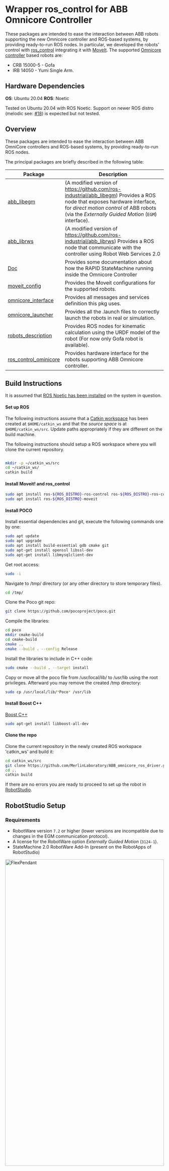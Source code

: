# Wrapper ros_control for ABB Omnicore Controller
These packages are intended to ease the interaction between ABB robots supporting the new Omnicore controller and ROS-based systems, by providing ready-to-run ROS nodes. In particular, we developed the robots' control with [ros_control](https://wiki.ros.org/ros_control) integrating it with [MoveIt](https://moveit.picknik.ai/main/index.html).
The supported [Omnicore controller](https://new.abb.com/products/robotics/controllers/omnicore) based robots are: 
- CRB 15000-5 - Gofa
- IRB 14050 - Yumi Single Arm.

## Hardware Dependencies

**OS**: Ubuntu 20.04 
**ROS**: Noetic

Tested on Ubuntu 20.04 with ROS Noetic. Support on newer ROS distro (melodic see: [#18](/../../issues/18)) is expected but not tested.

## Overview

These packages are intended to ease the interaction between ABB OmniCore controllers and ROS-based systems, by providing ready-to-run ROS nodes.

The principal packages are briefly described in the following table:

| Package | Description |
| --- | --- |
| [abb_libegm](abb_libegm) | (A modified version of https://github.com/ros-industrial/abb_libegm) Provides a ROS node that exposes hardware interface, for *direct motion control* of ABB robots (via the *Externally Guided Motion* (`EGM`) interface). |
| [abb_librws](abb_librws) | (A modified version of https://github.com/ros-industrial/abb_librws) Provides a ROS node that communicate with the controller using Robot Web Services 2.0  |
| [Doc](Doc) | Provides some documentation about how the RAPID StateMachine running inside the Omnicore Controller  |
| [moveit_config](moveit) | Provides the Moveit configurations for the supported robots. |
| [omnicore_interface](omnicore_interface) | Provides all messages and services definition this pkg uses. |
| [omnicore_launcher](omnicore_launcher) | Provides all the .launch files to correctly launch the robots in real or simulation. |
| [robots_description](gofa_description) | Provides ROS nodes for kinematic calculation using the URDF model of the robot (For now only Gofa robot is available). |
| [ros_control_ominicore](ros_control_ominicore) | Provides hardware interface for the robots supporting ABB Omnicore controller. |

## Build Instructions

It is assumed that [ROS Noetic has been installed](https://wiki.ros.org/noetic/Installation/Ubuntu) on the system in question.

#### Set up ROS

The following instructions assume that a [Catkin workspace](http://wiki.ros.org/catkin/Tutorials/create_a_workspace) has been created at `$HOME/catkin_ws` and that the *source space* is at `$HOME/catkin_ws/src`. Update paths appropriately if they are different on the build machine.

The following instructions should setup a ROS workspace where you will clone the current repository.

```bash

mkdir -p ~/catkin_ws/src
cd ~/catkin_ws/
catkin build
```

#### Install Moveit! and ros_control

```bash
sudo apt install ros-${ROS_DISTRO}-ros-control ros-${ROS_DISTRO}-ros-controllers
sudo apt install ros-${ROS_DISTRO}-moveit
```

#### Install POCO

Install essential dependencies and git, execute the following commands one by one:

```bash
sudo apt update
sudo apt upgrade
sudo apt install build-essential gdb cmake git
sudo apt-get install openssl libssl-dev
sudo apt-get install libmysqlclient-dev
```

Get root access:
```bash
sudo -i
```

Navigate to /tmp/ directory (or any other directory to store temporary files).
```bash
cd /tmp/
```

Clone the Poco git repo:
```bash
git clone https://github.com/pocoproject/poco.git
```

Compile the libraries:
```bash
cd poco
mkdir cmake-build
cd cmake-build
cmake ..
cmake --build . --config Release
```

Install the libraries to include in C++ code:
```bash
sudo cmake --build . --target install
```

Copy or move all the poco file from /usr/local/lib/ to /usr/lib using the root privileges. Afterward you may remove the created /tmp directory:

```bash
sudo cp /usr/local/lib/*Poco* /usr/lib
```

#### Install Boost C++

[Boost C++](https://www.boost.org)
```bash
sudo apt-get install libboost-all-dev
```

#### Clone the repo

Clone the current repository in the newly created ROS workspace 'catkin_ws' and build it:
```bash
cd catkin_ws/src
git clone https://github.com/MerlinLaboratory/ABB_omnicore_ros_driver.git
cd ..
catkin build
```

If there are no errors you are ready to proceed to set up the robot in [RobotStudio](https://new.abb.com/products/robotics/robotstudio/downloads).

## RobotStudio Setup

### Requirements

* RobotWare version `7.2` or higher (lower versions are incompatible due to changes in the EGM communication protocol).
* A license for the RobotWare option *Externally Guided Motion* (`3124-1`).
* StateMachine 2.0 RobotWare Add-In (present on the RobotApps of RobotStudio)

<img src="Doc/images/flexpendant1.png" alt="FlexPendant" width="100%" height="50%">

### Connect to MGMT port
Connect your robot controller to you network through the MGMT port:

<img src="Doc/images/omnicoreController.png" alt="RobotStudio">

The MGMT port have a fixed IP address (*192.168.125.1 ) and a DHCP server. Despite the DHCP server, as you will see in the next steps,you will need to specify a static ip for your computer.

### Setup the UDP server

In this step we will configure the IP address that EGM exploits to commununicate with an external device. In particular, we need to specify the ip and port of an UDP server that will run on your computer and EGM connects to. Therefore, the ip we are going to specify **must be the same of the PC running ROS.**

Open RobotStudio go under the Controller Tab, click Add Controller > One Click Connect and log in as default user: 

<img src="Doc/images/robotstudio2.png" alt="RobotStudio">

Using RobotStudio, first **request the write access**.

  <img src="Doc/images/robotstudio6.png" alt="RobotStudio">

On the Controller tab, in the Configuration group, click Configuration and then click `Communication`.

  <img src="Doc/images/robotstudio7.png" alt="RobotStudio">

Double click on the `UDP Unicast Device` item.

  <img src="Doc/images/robotstudio9.png" alt="RobotStudio">

Set **ROB 1 IP = 192.168.125.100**
Set **UCDEVICE IP = 192.168.125.100**

**Set 192.168.125.100 as static ip of the Linux machine running ROS**.

### Setup the Controller Firewall
Using RobotStudio, first **request the write access**.
On the Controller tab, in the Configuration group, click Configuration and then click `Communication`.

Double click on the `Firewall Manager` item.
Enable on the public network the following services:
* RobotWebServices
* UDPUC (available from RW 7.3.2)

  <img src="Doc/images/robotstudio8.png" alt="RobotStudio">

### Configure the user privileges
This package use the [Robot Web Services 2.0](https://developercenter.robotstudio.com/api/RWS) (RWS) to control the robot.
Each RWS session is logged using a user that must to be present on the User Authorization System of the controller (for more details about User Authorization System, see Operating manual - RobotStudio).
If not specified, for the RWS communication, the default user is used:
* Username: **Default User**
* Password: **robotics**

By default, the **Default User** does not have the grant *Remote Start and Stop in Auto* (run rapid routine from the WAN port in Auto mode).

The steps to configure the user account are:
1. Using RobotStudio log-in on the controller as Administrator (usually with the user **Admin** and password **robotics**).
  <img src="Doc/images/robotstudio12.png" alt="RobotStudio">
  <img src="Doc/images/robotstudio13.png" alt="RobotStudio" width="50%" height="50%">

2. On the Controller tab, in the Access group, click Authenticate and then click `Edit User Account`.
   <img src="Doc/images/robotstudio10.png" alt="RobotStudio">

3. On the tab roles check if the grant *Remote Start and Stop in Auto* is checked for the role of the Default User.

   <img src="Doc/images/robotstudio11.png" alt="RobotStudio">

4. Apply.

Any other user can be used by passing the name and the password to **rws_interface**.

 
## Set up Config File and launch your abb robot (e.g. Gofa) 
Navigate to ros_control_omnicore/config/XXX_cfg.yaml
Modify the parameters based on your robot configuration (e.g. ip_robot, name_robot, task_robot, etc.). Note that the robot IP in the yaml has to be the the one of the MGMT port of the robot controller (**default is 192.168.125.1**)
Finally:

- Make sure that the application StateMachine 2.0 has loaded in robotstudio in rapid codes from the controller folder "EGM" 
- Set robot in Automatic and Motors ON
- Connect an ethernet cable from your Linux machine to the controller MGMT port
- Set the Linux machine IP address to 192.168.125.100 (it needs to be the same as the one in "Setup the UDP device")

By default, the repo launches the **Gofa** robot with a **velocity_controller/JointTrajectoryController**:
```bash
  source devel/setup.bash
  roslaunch omnicore_launcher real_robot.launch
```
The pkg has been tested with the following ros_control controllers:
- velocity_controller/JointTrajectoryController
- position_controller/JointTrajectoryController
- joinGroupVelocityController
- joint_state_controller (launched by default by the pkg)

It is possible to switch from one controller to the other using [ros_control nodes](https://answers.ros.org/question/259022/switching-between-controllers-with-ros_control-controller_manager/). 
**Note:** velocity_controller and position_controller are mutually exclusive and cannot be used together. See [ros_control_omnicore/config](configuration file) for each robot to decide with controller to load and which controller to start 

Furthermore, it is possible to set the robot in free drive without the necessity to stop the node:

- Switch to FreeDrive control when ROS is running:
    ```bash
    rosservice call /set_control_to_free_drive
    ```
- Switch back to velocity control (EGM):
    ```bash
    rosservice call /set_control_to_egm
    ```

# Troubleshooting

If the previous command's output is **"EGM IS NOT CONNECTED"**, Linux's firewall blocks UDP communications with the robot controller. Therefore, you will need to allow the communication in INPUT and OUTPUT to your Linux machine with these two commands:

```bash
  sudo iptables -I INPUT -p udp --dport 6511 -j ACCEPT
  sudo iptables -A OUTPUT -p udp -m udp --sport 6511 -j ACCEPT
```